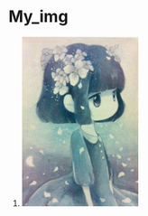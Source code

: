# My_img 
<ol>
<li> <img src="https://github.com/llxqb/My_img/blob/master/img1.jpg" wigth="200dp" height="300dp"></li>
</ol>
